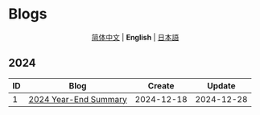 # Blogs

<div align="center">
 
[简体中文](./README.md) | **English** | [日本語](/README_JA.md)

</div>

## 2024

| ID  | Blog                                                      | Create     | Update     |
| --- | --------------------------------------------------------- | ---------- | ---------- |
| 1   | [2024 Year-End Summary](./2024/en/2024Year-EndSummary.md) | 2024-12-18 | 2024-12-28 |
